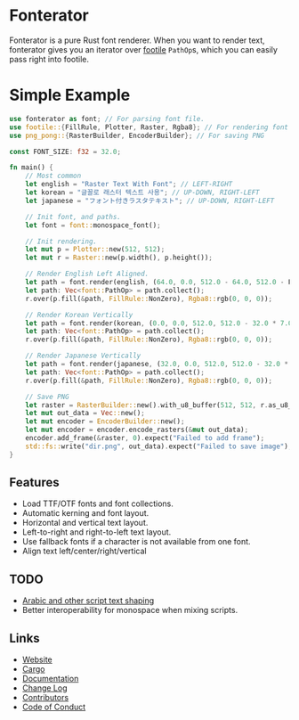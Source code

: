 # Fonterator
Fonterator is a pure Rust font renderer.  When you want to render text, fonterator gives you an iterator over [footile](https://crates.io/crates/footile) `PathOp`s, which you can easily pass right into footile.

# Simple Example
```rust
use fonterator as font; // For parsing font file.
use footile::{FillRule, Plotter, Raster, Rgba8}; // For rendering font text.
use png_pong::{RasterBuilder, EncoderBuilder}; // For saving PNG

const FONT_SIZE: f32 = 32.0;

fn main() {
    // Most common
    let english = "Raster Text With Font"; // LEFT-RIGHT
    let korean = "글꼴로 래스터 텍스트 사용"; // UP-DOWN, RIGHT-LEFT
    let japanese = "フォント付きラスタテキスト"; // UP-DOWN, RIGHT-LEFT

    // Init font, and paths.
    let font = font::monospace_font();

    // Init rendering.
    let mut p = Plotter::new(512, 512);
    let mut r = Raster::new(p.width(), p.height());

    // Render English Left Aligned.
    let path = font.render(english, (64.0, 0.0, 512.0 - 64.0, 512.0 - FONT_SIZE), (FONT_SIZE, FONT_SIZE), font::TextAlign::Left);
    let path: Vec<font::PathOp> = path.collect();
    r.over(p.fill(&path, FillRule::NonZero), Rgba8::rgb(0, 0, 0));

    // Render Korean Vertically
    let path = font.render(korean, (0.0, 0.0, 512.0, 512.0 - 32.0 * 7.0), (FONT_SIZE, FONT_SIZE), font::TextAlign::Vertical);
    let path: Vec<font::PathOp> = path.collect();
    r.over(p.fill(&path, FillRule::NonZero), Rgba8::rgb(0, 0, 0));

    // Render Japanese Vertically
    let path = font.render(japanese, (32.0, 0.0, 512.0, 512.0 - 32.0 * 7.0), (FONT_SIZE, FONT_SIZE), font::TextAlign::Vertical);
    let path: Vec<font::PathOp> = path.collect();
    r.over(p.fill(&path, FillRule::NonZero), Rgba8::rgb(0, 0, 0));

    // Save PNG
    let raster = RasterBuilder::new().with_u8_buffer(512, 512, r.as_u8_slice());
    let mut out_data = Vec::new();
    let mut encoder = EncoderBuilder::new();
    let mut encoder = encoder.encode_rasters(&mut out_data);
    encoder.add_frame(&raster, 0).expect("Failed to add frame");
    std::fs::write("dir.png", out_data).expect("Failed to save image");
}
```

## Features
* Load TTF/OTF fonts and font collections.
* Automatic kerning and font layout.
* Horizontal and vertical text layout.
* Left-to-right and right-to-left text layout.
* Use fallback fonts if a character is not available from one font.
* Align text left/center/right/vertical 

## TODO
- [Arabic and other script text shaping](https://github.com/plopgrizzly/fonterator/issues/3)
- Better interoperability for monospace when mixing scripts.

## Links
* [Website](https://code.plopgrizzly.com/fonterator)
* [Cargo](https://crates.io/crates/fonterator)
* [Documentation](https://docs.rs/fonterator)
* [Change Log](https://code.plopgrizzly.com/fonterator/CHANGELOG)
* [Contributors](https://code.plopgrizzly.com/fonterator/CONTRIBUTORS)
* [Code of Conduct](https://code.plopgrizzly.com/fonterator/CODEOFCONDUCT)

